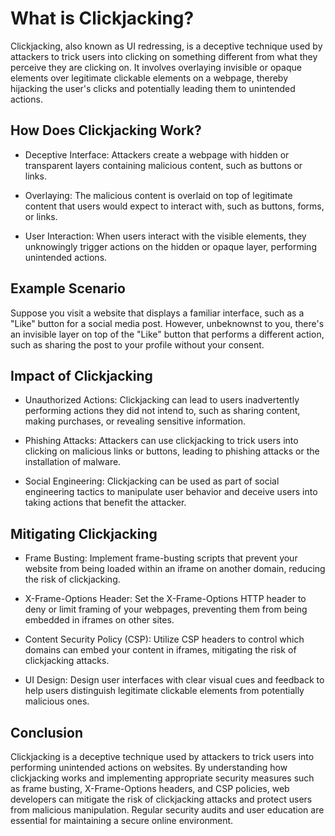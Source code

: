 # What is Clickjacking?
Clickjacking, also known as UI redressing, is a deceptive technique used by attackers to trick users into clicking on something different from what they perceive they are clicking on. It involves overlaying invisible or opaque elements over legitimate clickable elements on a webpage, thereby hijacking the user's clicks and potentially leading them to unintended actions.

## How Does Clickjacking Work?
- Deceptive Interface: Attackers create a webpage with hidden or transparent layers containing malicious content, such as buttons or links.

- Overlaying: The malicious content is overlaid on top of legitimate content that users would expect to interact with, such as buttons, forms, or links.

- User Interaction: When users interact with the visible elements, they unknowingly trigger actions on the hidden or opaque layer, performing unintended actions.

## Example Scenario
Suppose you visit a website that displays a familiar interface, such as a "Like" button for a social media post. However, unbeknownst to you, there's an invisible layer on top of the "Like" button that performs a different action, such as sharing the post to your profile without your consent.

## Impact of Clickjacking
- Unauthorized Actions: Clickjacking can lead to users inadvertently performing actions they did not intend to, such as sharing content, making purchases, or revealing sensitive information.

- Phishing Attacks: Attackers can use clickjacking to trick users into clicking on malicious links or buttons, leading to phishing attacks or the installation of malware.

- Social Engineering: Clickjacking can be used as part of social engineering tactics to manipulate user behavior and deceive users into taking actions that benefit the attacker.

## Mitigating Clickjacking
- Frame Busting: Implement frame-busting scripts that prevent your website from being loaded within an iframe on another domain, reducing the risk of clickjacking.

- X-Frame-Options Header: Set the X-Frame-Options HTTP header to deny or limit framing of your webpages, preventing them from being embedded in iframes on other sites.

- Content Security Policy (CSP): Utilize CSP headers to control which domains can embed your content in iframes, mitigating the risk of clickjacking attacks.

- UI Design: Design user interfaces with clear visual cues and feedback to help users distinguish legitimate clickable elements from potentially malicious ones.

## Conclusion
Clickjacking is a deceptive technique used by attackers to trick users into performing unintended actions on websites. By understanding how clickjacking works and implementing appropriate security measures such as frame busting, X-Frame-Options headers, and CSP policies, web developers can mitigate the risk of clickjacking attacks and protect users from malicious manipulation. Regular security audits and user education are essential for maintaining a secure online environment.
